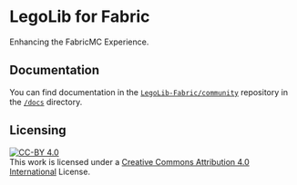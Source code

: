 # LegoLib for Fabric
Enhancing the FabricMC Experience.

## Documentation
You can find documentation in the [`LegoLib-Fabric/community`](https://github.com/LegoLib-Fabric/community) repository in the [`/docs`](https://github.com/LegoLib-Fabric/community/tree/main/docs) directory.

## Licensing  
[![CC-BY 4.0](https://i.creativecommons.org/l/by/4.0/80x15.png)](http://creativecommons.org/licenses/by/4.0/)  
This work is licensed under a [Creative Commons Attribution 4.0 International](http://creativecommons.org/licenses/by/4.0/) License.
